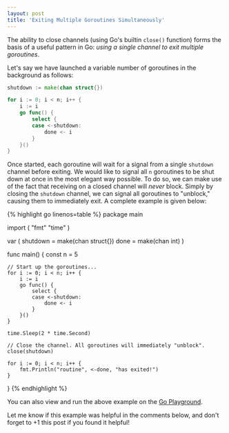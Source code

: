 ```yaml
---
layout: post
title: 'Exiting Multiple Goroutines Simultaneously'
---
```

The ability to close channels (using Go's builtin `close()` function)
forms the basis of a useful pattern in Go:
<i>using a single channel to exit multiple goroutines</i>. 

Let's say we have launched a variable number of goroutines
in the background as follows:

```go
shutdown := make(chan struct{})

for i := 0; i < n; i++ {
	i := i
	go func() {
		select {
		case <-shutdown:
			done <- i
		}
	}()
}
```

<!--more-->

Once started, each goroutine will wait for a signal
from a single `shutdown` channel before exiting.
We would like to signal all `n` goroutines to be shut down
at once in the most elegant way possible. To do so, we can
make use of the
fact that receiving on a closed channel will <i>never</i> block.
Simply by closing the `shutdown` channel, we can
signal all goroutines to "unblock," causing them to
immediately exit. A complete example is given below:

<div class="scrollable">
{% highlight go linenos=table %}
package main

import (
	"fmt"
	"time"
)

var (
	shutdown = make(chan struct{})
	done     = make(chan int)
)

func main() {
	const n = 5

	// Start up the goroutines...
	for i := 0; i < n; i++ {
		i := i
		go func() {
			select {
			case <-shutdown:
				done <- i
			}
		}()
	}

	time.Sleep(2 * time.Second)

	// Close the channel. All goroutines will immediately "unblock".
	close(shutdown)

	for i := 0; i < n; i++ {
		fmt.Println("routine", <-done, "has exited!")
	}
}
{% endhighlight %}
</div>

You can also view and run the above example on the [Go Playground](http://play.golang.org/p/O7lMdIN0JZ).

Let me know if this example was helpful in the comments below,
and don't forget to +1 this post if you found it helpful!